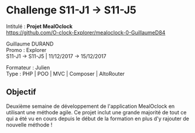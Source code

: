 # Challenge S11-J1 -> S11-J5
Intitulé : **Projet MealOclock**  
https://github.com/O-clock-Explorer/mealoclock-0-GuillaumeD84

Guillaume DURAND  
Promo : Explorer  
S11-J1 -> S11-J5 | 11/12/2017 -> 15/12/2017

Formateur : Julien  
Type : PHP | POO | MVC | Composer | AltoRouter

## Objectif
Deuxième semaine de développement de l'application MealOclock en utilisant une méthode agile. Ce projet inclut une grande majorité de tout ce qui a été vu en cours depuis le début de la formation en plus d'y rajouter de nouvelle méthode !

